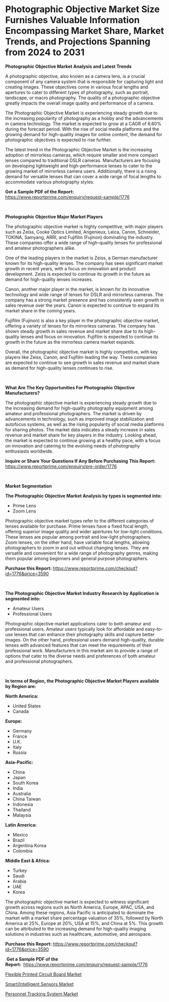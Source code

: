 <p><h1>Photographic Objective Market Size Furnishes Valuable Information Encompassing Market Share, Market Trends, and Projections Spanning from 2024 to 2031</h1></p><p><strong>Photographic Objective Market Analysis and Latest Trends</strong></p>
<p><p>A photographic objective, also known as a camera lens, is a crucial component of any camera system that is responsible for capturing light and creating images. These objectives come in various focal lengths and apertures to cater to different types of photography, such as portrait, landscape, or macro photography. The quality of a photographic objective greatly impacts the overall image quality and performance of a camera.</p><p>The Photographic Objective Market is experiencing steady growth due to the increasing popularity of photography as a hobby and the advancements in camera technology. The market is expected to grow at a CAGR of 6.60% during the forecast period. With the rise of social media platforms and the growing demand for high-quality images for online content, the demand for photographic objectives is expected to rise further.</p><p>The latest trend in the Photographic Objective Market is the increasing adoption of mirrorless cameras, which require smaller and more compact lenses compared to traditional DSLR cameras. Manufacturers are focusing on developing lightweight and high-performance lenses to cater to the growing market of mirrorless camera users. Additionally, there is a rising demand for versatile lenses that can cover a wide range of focal lengths to accommodate various photography styles.</p></p>
<p><strong>Get a Sample PDF of the Report:&nbsp;</strong> <a href="https://www.reportprime.com/enquiry/request-sample/1776">https://www.reportprime.com/enquiry/request-sample/1776</a></p>
<p>&nbsp;</p>
<p><strong>Photographic Objective Major Market Players</strong></p>
<p><p>The photographic objective market is highly competitive, with major players such as Zeiss, Cooke Optics Limited, Angenieux, Leica, Canon, Schneider, TOKINA, Samyang, ARRI, and Fujifilm (Fujinon) dominating the industry. These companies offer a wide range of high-quality lenses for professional and amateur photographers alike.</p><p>One of the leading players in the market is Zeiss, a German manufacturer known for its high-quality lenses. The company has seen significant market growth in recent years, with a focus on innovation and product development. Zeiss is expected to continue its growth in the future as demand for high-quality lenses increases.</p><p>Canon, another major player in the market, is known for its innovative technology and wide range of lenses for DSLR and mirrorless cameras. The company has a strong market presence and has consistently seen growth in sales revenue over the years. Canon is expected to continue to expand its market share in the coming years.</p><p>Fujifilm (Fujinon) is also a key player in the photographic objective market, offering a variety of lenses for its mirrorless cameras. The company has shown steady growth in sales revenue and market share due to its high-quality lenses and focus on innovation. Fujifilm is expected to continue its growth in the future as the mirrorless camera market expands.</p><p>Overall, the photographic objective market is highly competitive, with key players like Zeiss, Canon, and Fujifilm leading the way. These companies are expected to continue to see growth in sales revenue and market share as demand for high-quality lenses continues to rise.</p></p>
<p>&nbsp;</p>
<p><strong>What Are The Key Opportunities For Photographic Objective Manufacturers?</strong></p>
<p><p>The photographic objective market is experiencing steady growth due to the increasing demand for high-quality photography equipment among amateur and professional photographers. The market is driven by advancements in technology, such as improved image stabilization and autofocus systems, as well as the rising popularity of social media platforms for sharing photos. The market data indicates a steady increase in sales revenue and market share for key players in the industry. Looking ahead, the market is expected to continue growing at a healthy pace, with a focus on innovation and catering to the evolving needs of photography enthusiasts worldwide.</p></p>
<p><strong>Inquire or Share Your Questions If Any Before Purchasing This Report:</strong> <a href="https://www.reportprime.com/enquiry/pre-order/1776">https://www.reportprime.com/enquiry/pre-order/1776</a></p>
<p>&nbsp;</p>
<p><strong>Market Segmentation</strong></p>
<p><strong>The Photographic Objective Market Analysis by types is segmented into:</strong></p>
<p><ul><li>Prime Lens</li><li>Zoom Lens</li></ul></p>
<p><p>Photographic objective market types refer to the different categories of lenses available for purchase. Prime lenses have a fixed focal length, offering superior image quality and wider apertures for low-light conditions. These lenses are popular among portrait and low-light photographers. Zoom lenses, on the other hand, have variable focal lengths, allowing photographers to zoom in and out without changing lenses. They are versatile and convenient for a wide range of photography genres, making them popular among beginners and general purpose photographers.</p></p>
<p><strong>Purchase this Report:&nbsp;</strong><a href="https://www.reportprime.com/checkout?id=1776&price=3590">https://www.reportprime.com/checkout?id=1776&price=3590</a></p>
<p>&nbsp;</p>
<p><strong>The Photographic Objective Market Industry Research by Application is segmented into:</strong></p>
<p><ul><li>Amateur Users</li><li>Professional Users</li></ul></p>
<p><p>Photographic objective market applications cater to both amateur and professional users. Amateur users typically look for affordable and easy-to-use lenses that can enhance their photography skills and capture better images. On the other hand, professional users demand high-quality, durable lenses with advanced features that can meet the requirements of their professional work. Manufacturers in this market aim to provide a range of options that cater to the diverse needs and preferences of both amateur and professional photographers.</p></p>
<p>&nbsp;</p>
<p><strong>In terms of Region, the Photographic Objective Market Players available by Region are:</strong></p>
<p>
    <p> <strong> North America: </strong>
        <ul>
            <li>United States</li>
            <li>Canada</li>
        </ul>
        </p> 
    <p> <strong> Europe: </strong>
        <ul>
            <li>Germany</li>
            <li>France</li>
            <li>U.K.</li>
            <li>Italy</li>
            <li>Russia</li>
        </ul>
        </p> 
    <p> <strong> Asia-Pacific: </strong>
        <ul>
            <li>China</li>
            <li>Japan</li>
            <li>South Korea</li>
            <li>India</li>
            <li>Australia</li>
            <li>China Taiwan</li>
            <li>Indonesia</li>
            <li>Thailand</li>
            <li>Malaysia</li>
        </ul>
        </p> 
    <p> <strong> Latin America: </strong>
        <ul>
            <li>Mexico</li>
            <li>Brazil</li>
            <li>Argentina Korea</li>
            <li>Colombia</li>
        </ul>
        </p> 
    <p> <strong> Middle East & Africa: </strong>
        <ul>
            <li>Turkey</li>
            <li>Saudi</li>
            <li>Arabia</li>
            <li>UAE</li>
            <li>Korea</li>
        </ul>
    </p>
    </p>
<p><p>The photographic objective market is expected to witness significant growth across regions such as North America, Europe, APAC, USA, and China. Among these regions, Asia Pacific is anticipated to dominate the market with a market share percentage valuation of 35%, followed by North America at 25%, Europe at 20%, USA at 15%, and China at 5%. This growth can be attributed to the increasing demand for high-quality imaging solutions in industries such as healthcare, automotive, and aerospace.</p></p>
<p><strong>Purchase this Report: </strong><a href="https://www.reportprime.com/checkout?id=1776&price=3590">https://www.reportprime.com/checkout?id=1776&price=3590</a></p>
<p>&nbsp;<strong>Get a Sample PDF of the Report:&nbsp;&nbsp;</strong><a href="https://www.reportprime.com/enquiry/request-sample/1776">https://www.reportprime.com/enquiry/request-sample/1776</a></p>
<p><strong></strong></p>
<p><p><a href="https://github.com/Alonsoolds3wq1d81czn8rbol/Market-Research-Report-List-1/blob/main/flexible-printed-circuit-board-market.md">Flexible Printed Circuit Board Market</a></p><p><a href="https://github.com/jsmusil/Market-Research-Report-List-2/blob/main/smartintelligent-sensors-market.md">Smart/Intelligent Sensors Market</a></p><p><a href="https://github.com/yemakinde/Market-Research-Report-List-2/blob/main/personnel-tracking-system-market.md">Personnel Tracking System Market</a></p></p>